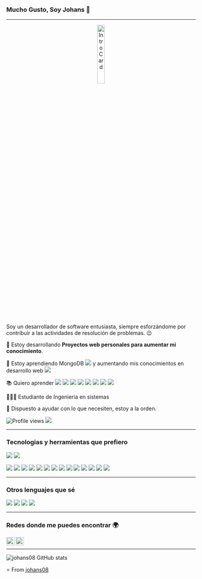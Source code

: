 ### Mucho Gusto, Soy Johans 👋

---

<p align="center">
  <img src="https://c.tenor.com/4Lki-C_S78EAAAAC/game-video-games.gif" width="20%" title="Intro Card" alt="Intro Card">
</p>

Soy un desarrollador de software entusiasta, siempre esforzándome por contribuir a las actividades de resolución de problemas. :wink:
 
 🔭 Estoy desarrollando **Proyectos web personales para aumentar mi conocimiento**.
 
 🌱 Estoy aprendiendo MongoDB <img src="https://img.shields.io/badge/-MongoDB-4DB33D?style=flat&logo=mongodb&logoColor=FFFFFF"> y aumentando mis conocimientos en desarrollo web <img src="https://img.shields.io/badge/-Progressive Web Apps-5A0FC8?style=flat">
 
 :books: Quiero aprender  <img src="https://img.shields.io/badge/-Flutter-3a495d?style=flat&logo=flutter&logoColor=67b7f7">  <img src="https://img.shields.io/badge/-Sass-cc6699?style=flat&logo=sass&logoColor=ffffff">  <img src="http://img.shields.io/badge/-Deno-black?style=flat&logo=deno&logoColor=white"/>  <img src="https://img.shields.io/badge/-GraphQL-e535ab?style=flat&logo=graphql&logoColor=FFFFFF">  <img src="https://img.shields.io/badge/-Firebase-FFA611?style=flat&logo=firebase&logoColor=FFFFFF">  <img src="http://img.shields.io/badge/-Heroku-430098?style=flat&logo=heroku&logoColor=white"> <img src="http://img.shields.io/badge/-Vercel-black?style=flat&logo=vercel&logoColor=white">  <img src="http://img.shields.io/badge/-Google%20Cloud%20Platform-4285F4?style=flat&logo=google%20cloud&logoColor=white">
 
🧑🏻‍💻 Estudiante de Ingenieria en sistemas
 
 💬 Dispuesto a ayudar con lo que necesiten, estoy a la orden.


![Profile views](https://gpvc.arturio.dev/johans08)  <img src="https://img.shields.io/github/followers/johans08?label=Follow" style=" float:left, margin-right:10px" />


---


### Tecnologias y herramientas que prefiero

<img src="http://img.shields.io/badge/Oracle-F80000?style=for-the-badge&logo=oracle&logoColor=white"> <img src="http://img.shields.io/badge/apache-%23D42029.svg?style=for-the-badge&logo=apache&logoColor=white">

<img src = "https://img.shields.io/badge/-HTML5-E34F26?style=flat&logo=html5&logoColor=white"> <img src = "https://img.shields.io/badge/-CSS3-1572B6?style=flat&logo=css3&logoColor=white">
<img src="https://img.shields.io/badge/-Bootstrap-563D7C?style=flat&logo=bootstrap&logoColor=white">
<img src="https://img.shields.io/badge/-JavaScript-eed718?style=flat&logo=javascript&logoColor=ffffff">
<img src="https://img.shields.io/badge/-React-000000?style=flat&logo=react&logoColor=00c8ff">
<img src="https://img.shields.io/badge/-MongoDB-4DB33D?style=flat&logo=mongodb&logoColor=FFFFFF">
<img src="https://img.shields.io/badge/-MySQL-F29111?style=flat&logo=mysql&logoColor=FFFFFF">
<img src="https://img.shields.io/badge/-SQLServer-F29111?style=flat&logo=sqlserver&logoColor=FFFFFF">
<img src="https://img.shields.io/badge/-Express.js-787878?style=flat">
<img src="https://img.shields.io/badge/-Node.js-3C873A?style=flat&logo=Node.js&logoColor=white">
<img src="https://img.shields.io/badge/-Progressive Web Apps-5A0FC8?style=flat">
<img src="http://img.shields.io/badge/-Git-F1502F?style=flat&logo=git&logoColor=FFFFFF">
<img src="http://img.shields.io/badge/-Github-000000?style=flat&logo=github&logoColor=FFFFFF">
<img src="http://img.shields.io/badge/-VS%20Code-007ACC?style=flat&logo=visual%20studio%20code&logoColor=white">



---

### Otros lenguajes que sé 
<img src="https://img.shields.io/badge/c%23-%23239120.svg?style=for-the-badge&logo=c-sharp&logoColor=white"> <img src="http://img.shields.io/badge/-Java-F89820?style=flat&logo=java&logoColor=white"> <img src="https://img.shields.io/badge/-C%20&%20C++-659ad2?style=flat&logo=c%2B%2B&logoColor=ffffff"> <img src="https://img.shields.io/badge/-Python-black?style=flat&logo=python&logoColor=white">

---

### Redes donde me puedes encontrar 🌍
[<img align="left" alt="johans08 | LinkedIn" width="22px" src="https://cdn.jsdelivr.net/npm/simple-icons@v3/icons/linkedin.svg" />][linkedin]
[<img align="left" alt="johans08 | Instagram" width="22px" src="https://cdn.jsdelivr.net/npm/simple-icons@v3/icons/instagram.svg" />][instagram]

<br/>

---
![johans08 GitHub stats](https://github-readme-stats.vercel.app/api?username=johans08&show_icons=true&theme=radical)  

:star: From [johans08](https://github.com/johans08)

[youtube]: https://youtube.com/
[instagram]: https://www.instagram.com/johans08_v/
[linkedin]: https://www.linkedin.com/in/johans-valverde-d%C3%ADaz-7bb76b1bb/

